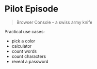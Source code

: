 # Pilot Episode

> Browser Console - a swiss army knife

Practical use cases:

- pick a color
- calculator
- count words
- count characters
- reveal a password









